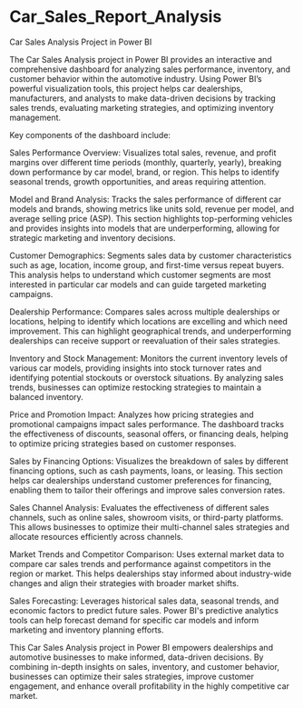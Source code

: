 # Car_Sales_Report_Analysis

Car Sales Analysis Project in Power BI

The Car Sales Analysis project in Power BI provides an interactive and comprehensive dashboard for analyzing sales performance, inventory, and customer behavior within the automotive industry. Using Power BI’s powerful visualization tools, this project helps car dealerships, manufacturers, and analysts to make data-driven decisions by tracking sales trends, evaluating marketing strategies, and optimizing inventory management.

Key components of the dashboard include:

Sales Performance Overview: Visualizes total sales, revenue, and profit margins over different time periods (monthly, quarterly, yearly), breaking down performance by car model, brand, or region. This helps to identify seasonal trends, growth opportunities, and areas requiring attention.

Model and Brand Analysis: Tracks the sales performance of different car models and brands, showing metrics like units sold, revenue per model, and average selling price (ASP). This section highlights top-performing vehicles and provides insights into models that are underperforming, allowing for strategic marketing and inventory decisions.

Customer Demographics: Segments sales data by customer characteristics such as age, location, income group, and first-time versus repeat buyers. This analysis helps to understand which customer segments are most interested in particular car models and can guide targeted marketing campaigns.

Dealership Performance: Compares sales across multiple dealerships or locations, helping to identify which locations are excelling and which need improvement. This can highlight geographical trends, and underperforming dealerships can receive support or reevaluation of their sales strategies.

Inventory and Stock Management: Monitors the current inventory levels of various car models, providing insights into stock turnover rates and identifying potential stockouts or overstock situations. By analyzing sales trends, businesses can optimize restocking strategies to maintain a balanced inventory.

Price and Promotion Impact: Analyzes how pricing strategies and promotional campaigns impact sales performance. The dashboard tracks the effectiveness of discounts, seasonal offers, or financing deals, helping to optimize pricing strategies based on customer responses.

Sales by Financing Options: Visualizes the breakdown of sales by different financing options, such as cash payments, loans, or leasing. This section helps car dealerships understand customer preferences for financing, enabling them to tailor their offerings and improve sales conversion rates.

Sales Channel Analysis: Evaluates the effectiveness of different sales channels, such as online sales, showroom visits, or third-party platforms. This allows businesses to optimize their multi-channel sales strategies and allocate resources efficiently across channels.

Market Trends and Competitor Comparison: Uses external market data to compare car sales trends and performance against competitors in the region or market. This helps dealerships stay informed about industry-wide changes and align their strategies with broader market shifts.

Sales Forecasting: Leverages historical sales data, seasonal trends, and economic factors to predict future sales. Power BI's predictive analytics tools can help forecast demand for specific car models and inform marketing and inventory planning efforts.

This Car Sales Analysis project in Power BI empowers dealerships and automotive businesses to make informed, data-driven decisions. By combining in-depth insights on sales, inventory, and customer behavior, businesses can optimize their sales strategies, improve customer engagement, and enhance overall profitability in the highly competitive car market.







